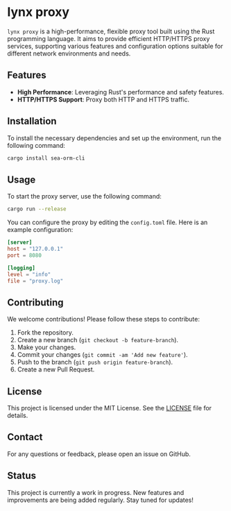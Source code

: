 # lynx proxy

`lynx proxy` is a high-performance, flexible proxy tool built using the Rust programming language. It aims to provide efficient HTTP/HTTPS proxy services, supporting various features and configuration options suitable for different network environments and needs.

## Features

- **High Performance**: Leveraging Rust's performance and safety features.
- **HTTP/HTTPS Support**: Proxy both HTTP and HTTPS traffic.

## Installation

To install the necessary dependencies and set up the environment, run the following command:

```sh
cargo install sea-orm-cli
```

## Usage

To start the proxy server, use the following command:

```sh
cargo run --release
```

You can configure the proxy by editing the `config.toml` file. Here is an example configuration:

```toml
[server]
host = "127.0.0.1"
port = 8080

[logging]
level = "info"
file = "proxy.log"
```

## Contributing

We welcome contributions! Please follow these steps to contribute:

1. Fork the repository.
2. Create a new branch (`git checkout -b feature-branch`).
3. Make your changes.
4. Commit your changes (`git commit -am 'Add new feature'`).
5. Push to the branch (`git push origin feature-branch`).
6. Create a new Pull Request.

## License

This project is licensed under the MIT License. See the [LICENSE](LICENSE) file for details.

## Contact

For any questions or feedback, please open an issue on GitHub.

## Status

This project is currently a work in progress. New features and improvements are being added regularly. Stay tuned for updates!